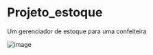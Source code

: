 # Projeto_estoque
Um gerenciador de estoque para uma confeiteira

![image](https://github.com/user-attachments/assets/eec25d79-5881-4b67-8849-1463dd223ed3)

